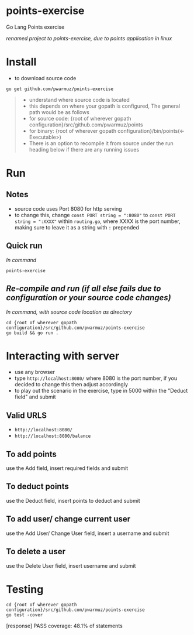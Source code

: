 # points-exercise
Go Lang Points exercise


*renamed project to points-exercise, due to points application in linux*
# Install 
* to download source code
```
go get github.com/pwarmuz/points-exercise
```
> * understand where source code is located
> * this depends on where your gopath is configured, The general path would be as follows
> * for source code: {root of wherever gopath configuration}/src/github.com/pwarmuz/points
> * for binary: {root of wherever gopath configuration}/bin/points(<-Executable>)
> * There is an option to recompile it from source under the run heading below if there are any running issues


# Run
## Notes
* source code uses Port 8080 for http serving
* to change this, change `const PORT string = ":8080"` to `const PORT string = ":XXXX"` within `routing.go`, where XXXX is the port number, making sure to leave it as a string with `:` prepended

## **Quick run**
*In command* 
```
points-exercise
```

## *Re-compile and run (if all else fails due to configuration or your source code changes)*
*In command, with source code location as directory* 
```
cd {root of wherever gopath configuration}/src/github.com/pwarmuz/points-exercise
go build && go run .
```

# Interacting with server
* use any browser
* type `http://localhost:8080/` where 8080 is the port number, if you decided to change this then adjust accordingly
* to play out the scenario in the exercise, type in 5000 within the "Deduct field" and submit
## Valid URLS
* `http://localhost:8080/`
* `http://localhost:8080/balance`
## To add points
use the Add field, insert required fields and submit
## To deduct points
use the Deduct field, insert points to deduct and submit
## To add user/ change current user
use the Add User/ Change User field, insert a username and submit
## To delete a user
use the Delete User field, insert username and submit


# Testing
```
cd {root of wherever gopath configuration}/src/github.com/pwarmuz/points-exercise
go test -cover
```
[response] PASS coverage: 48.1% of statements